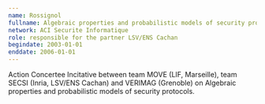 ```yaml
---
name: Rossignol 
fullname: Algebraic properties and probabilistic models of security protocols
network: ACI Securite Informatique
role: responsible for the partner LSV/ENS Cachan 
begindate: 2003-01-01 
enddate: 2006-01-01
---
```


Action Concertee Incitative between team MOVE (LIF, Marseille), team SECSI (Inria, LSV/ENS Cachan) and VERIMAG (Grenoble) on Algebraic properties and probabilistic models of security protocols.
